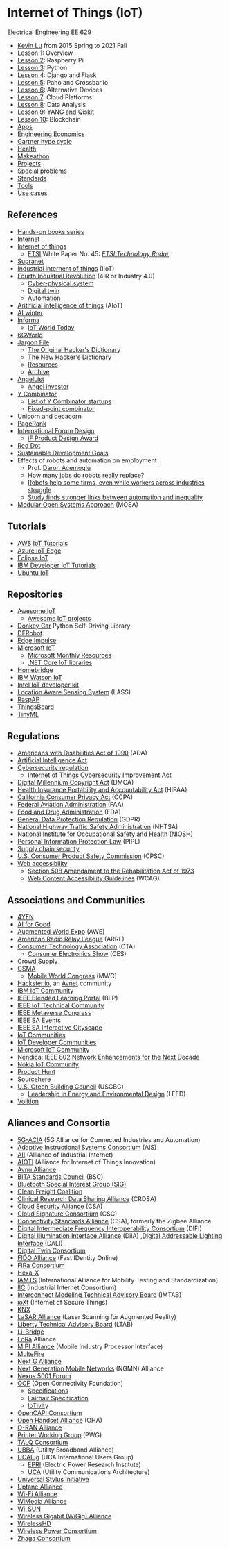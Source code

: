 # Internet of Things (IoT)
Electrical Engineering EE 629
* [Kevin Lu](https://www.stevens.edu/profile/klu2) from 2015 Spring to 2021 Fall
* [Lesson 1](/lesson1): Overview
* [Lesson 2](/lesson2): Raspberry Pi
* [Lesson 3](/lesson3): Python
* [Lesson 4](/lesson4): Django and Flask
* [Lesson 5](/lesson5): Paho and Crossbar.io
* [Lesson 6](/lesson6): Alternative Devices
* [Lesson 7](/lesson7): Cloud Platforms
* [Lesson 8](/lesson8): Data Analysis
* [Lesson 9](/lesson9): YANG and Qiskit
* [Lesson 10](/lesson10): Blockchain
* [Apps](/apps)
* [Engineering Economics](/economics)
* [Gartner hype cycle](/hype)
* [Health](/health)
* [Makeathon](/make)
* [Projects](/projects)
* [Special problems](/projects)
* [Standards](/standards)
* [Tools](/tools)
* [Use cases](/cases)

## References
* [Hands-on books series](http://www.hands-on-books-series.com)
* [Internet](https://en.wikipedia.org/wiki/Internet)
* [Internet of things](https://en.wikipedia.org/wiki/Internet_of_things)
  * [ETSI](https://en.wikipedia.org/wiki/ETSI) White Paper No. 45: [_ETSI Technology Radar_](https://www.etsi.org/images/files/ETSIWhitePapers/etsi_wp45_ETSI_technology_radar.pdf)
* [Supranet](https://en.wikipedia.org/wiki/Supranet)
* [Industrial internent of things](https://en.wikipedia.org/wiki/Industrial_internet_of_things) (IIoT)
* [Fourth Industrial Revolution](https://en.wikipedia.org/wiki/Fourth_Industrial_Revolution) (4IR or Industry 4.0)
  * [Cyber-physical system](https://en.wikipedia.org/wiki/Cyber-physical_system)
  * [Digital twin](https://en.wikipedia.org/wiki/Digital_twin)
  * [Automation](https://en.wikipedia.org/wiki/Automation)
* [Aritificial intelligence of things](https://en.wikipedia.org/wiki/Artificial_intelligence_of_things) (AIoT)
* [AI winter](https://en.wikipedia.org/wiki/AI_winter)
* [Informa](https://en.wikipedia.org/wiki/Informa)
  * [IoT World Today](https://www.iotworldtoday.com/) 
* [6GWorld](https://www.6gworld.com/)
* [Jargon File](https://en.wikipedia.org/wiki/Jargon_File)
  * [The Original Hacker's Dictionary](http://www.dourish.com/goodies/jargon.html)
  * [The New Hacker's Dictionary](https://web.archive.org/web/20130827121341/http://cosman246.com/jargon.html)
  * [Resources](http://www.catb.org/~esr/jargon/)
  * [Archive](http://www.catb.org/~esr/jargon/oldversions/)
* [AngelList](https://en.wikipedia.org/wiki/AngelList)
  * [Angel investor](https://en.wikipedia.org/wiki/Angel_investor)
* [Y Combinator](https://en.wikipedia.org/wiki/Y_Combinator)
  * [List of Y Combinator startups](https://en.wikipedia.org/wiki/List_of_Y_Combinator_startups)
  * [Fixed-point combinator](https://en.wikipedia.org/wiki/Fixed-point_combinator)
* [Unicorn](https://en.wikipedia.org/wiki/Unicorn_(finance)) and decacorn
* [PageRank](https://en.wikipedia.org/wiki/PageRank)
* [International Forum Design](https://en.wikipedia.org/wiki/International_Forum_Design)
  * [iF Product Design Award](https://en.wikipedia.org/wiki/IF_Product_Design_Award)
* [Red Dot](https://en.wikipedia.org/wiki/Red_Dot)
* [Sustainable Development Goals](https://en.wikipedia.org/wiki/Sustainable_Development_Goals)
* Effects of robots and automation on employment
  * Prof. [Daron Acemoglu](https://en.wikipedia.org/wiki/Daron_Acemoglu)
  * [How many jobs do robots really replace?](https://news.mit.edu/2020/how-many-jobs-robots-replace-0504)
  * [Robots help some firms, even while workers across industries struggle](https://news.mit.edu/2020/robots-help-firms-workers-struggle-0505)
  * [Study finds stronger links between automation and inequality](https://news.mit.edu/2020/study-inks-automation-inequality-0506)
* [Modular Open Systems Approach](https://ac.cto.mil/mosa/) (MOSA)

## Tutorials
* [AWS IoT Tutorials](https://docs.aws.amazon.com/iot/latest/developerguide/iot-tutorials.html)
* [Azure IoT Edge](https://docs.microsoft.com/en-us/azure/iot-edge/)
* [Eclipse IoT](https://iot.eclipse.org/projects/getting-started/)
* [IBM Developer IoT Tutorials](https://developer.ibm.com/technologies/iot/tutorials/)
* [Ubuntu IoT](https://ubuntu.com/internet-of-things)

## Repositories
* [Awesome IoT](https://github.com/phodal/awesome-iot)
  * [Awesome IoT projects](https://github.com/phodal/awesome-iot-projects)
* [Donkey Car](https://github.com/autorope/donkeycar) Python Self-Driving Library
* [DFRobot](https://github.com/DFRobot)
* [Edge Impulse](https://github.com/edgeimpulse)
* [Microsoft IoT](https://github.com/ms-iot)
  * [Microsoft Monthly Resources](https://github.com/microsoft/monthlyresources/)
  * [.NET Core IoT libraries](https://github.com/dotnet/iot)
* [Homebridge](https://github.com/homebridge/homebridge)
* [IBM Watson IoT](https://github.com/ibm-watson-iot)
* [Intel IoT developer kit](https://github.com/intel-iot-devkit)
* [Location Aware Sensing System](https://github.com/LinkItONEDevGroup/LASS) (LASS)
* [RaspAP](https://github.com/RaspAP/raspap-webgui)
* [ThingsBoard](https://github.com/thingsboard)
* [TinyML](https://github.com/mit-han-lab/tinyml)

## Regulations
* [Americans with Disabilities Act of 1990](https://en.wikipedia.org/wiki/Americans_with_Disabilities_Act_of_1990) (ADA)
* [Artificial Intelligence Act](https://en.wikipedia.org/wiki/Artificial_Intelligence_Act)
* [Cybersecurity regulation](https://en.wikipedia.org/wiki/Cyber-security_regulation)
  * [Internet of Things Cybersecurity Improvement Act](https://www.congress.gov/bill/116th-congress/house-bill/1668)
* [Digital Millennium Copyright Act](https://en.wikipedia.org/wiki/Digital_Millennium_Copyright_Act) (DMCA)
* [Health Insurance Portability and Accountability Act](https://en.wikipedia.org/wiki/Health_Insurance_Portability_and_Accountability_Act) (HIPAA)
* [California Consumer Privacy Act](https://en.wikipedia.org/wiki/California_Consumer_Privacy_Act) (CCPA)
* [Federal Aviation Administration](https://en.wikipedia.org/wiki/Federal_Aviation_Administration) (FAA)
* [Food and Drug Administration](https://en.wikipedia.org/wiki/Food_and_Drug_Administration) (FDA)
* [General Data Protection Regulation](https://en.wikipedia.org/wiki/General_Data_Protection_Regulation) (GDPR)
* [National Highway Traffic Safety Administration](https://en.wikipedia.org/wiki/National_Highway_Traffic_Safety_Administration) (NHTSA)
* [National Institute for Occupational Safety and Health](https://en.wikipedia.org/wiki/National_Institute_for_Occupational_Safety_and_Health) (NIOSH)
* [Personal Information Protection Law](https://en.wikipedia.org/wiki/Personal_Information_Protection_Law_of_the_People's_Republic_of_China) (PIPL)
* [Supply chain security](https://en.wikipedia.org/wiki/Supply_chain_security)
* [U.S. Consumer Product Safety Commission](https://en.wikipedia.org/wiki/U.S._Consumer_Product_Safety_Commission) (CPSC)
* [Web accessibility](https://en.wikipedia.org/wiki/Web_accessibility)
  * [Section 508 Amendament to the Rehabilitation Act of 1973](https://en.wikipedia.org/wiki/Section_508_Amendment_to_the_Rehabilitation_Act_of_1973)
  * [Web Content Accessibility Guidelines](https://en.wikipedia.org/wiki/Web_Content_Accessibility_Guidelines) (WCAG)

## Associations and Communities
* [4YFN](https://www.4yfn.com/)
* [AI for Good](https://en.wikipedia.org/wiki/AI_for_Good)
* [Augmented World Expo](https://www.awexr.com/) (AWE)
* [American Radio Relay League](https://en.wikipedia.org/wiki/American_Radio_Relay_League) (ARRL)
* [Consumer Technology Association](https://en.wikipedia.org/wiki/Consumer_Technology_Association) (CTA)
  * [Consumer Electronics Show](https://en.wikipedia.org/wiki/Consumer_Electronics_Show) (CES)
* [Crowd Supply](https://en.wikipedia.org/wiki/Crowd_Supply)
* [GSMA](https://en.wikipedia.org/wiki/GSMA)
  * [Mobile World Congress](https://en.wikipedia.org/wiki/Mobile_World_Congress) (MWC)
* [Hackster.io](https://www.hackster.io/), an [Avnet](https://en.wikipedia.org/wiki/Avnet) community
* [IBM IoT Community](https://community.ibm.com/community/user/iot/home)
* [IEEE Blended Learning Portal](https://blended-learning.ieee.org/Portal/) (BLP)
* [IEEE IoT Technical Community](https://iot.ieee.org/)
* [IEEE Metaverse Congress](https://engagestandards.ieee.org/IEEE-Metaverse-Congress.html)
* [IEEE SA Events](https://standards.ieee.org/events/)
* [IEEE SA Interactive Cityscape](https://standards.ieee.org/wp-content/uploads/interactive/web/cityscape/index.htm)
* [IoT Communities](https://iotcommunity.net/)
* [IoT Developer Communities](https://www.iotevolutionworld.com/iot/articles/444725-iot-developer-communities-platforms-people-productivity-2020.htm)
* [Microsoft IoT Community](https://techcommunity.microsoft.com/t5/internet-of-things-iot/ct-p/IoT)
* [Nendica: IEEE 802 Network Enhancements for the Next Decade](https://1.ieee802.org/802-nendica/)
* [Nokia IoT Community](https://open-ecosystem.org/node/5596)
* [Product Hunt](https://en.wikipedia.org/wiki/Product_Hunt)
* [Sourcehere](https://sourcehere.com/)
* [U.S. Green Building Council](https://en.wikipedia.org/wiki/U.S._Green_Building_Council) (USGBC)
  * [Leadership in Energy and Environmental Design](https://en.wikipedia.org/wiki/LEED) (LEED)
* [Volition](https://www.govolition.com/)

## Aliances and Consortia
* [5G-ACIA](https://5g-acia.org/) (5G Alliance for Connected Industries and Automation)
* [Adaptive Instructional Systems Consortium](https://aisconsortium.com/) (AIS)
* [AII](http://en.aii-alliance.org/) (Alliance of Industrial Internet)
* [AIOTI](https://aioti.eu/) (Alliance for Internet of Things Innovation)
* [Avnu Alliance](https://en.wikipedia.org/wiki/Avnu_Alliance)
* [BITA Standards Council](https://bitastandardscouncil.org/) (BSC)
* [Bluetooth Special Interest Group (SIG)](https://en.wikipedia.org/wiki/Bluetooth_Special_Interest_Group)
* [Clean Freight Coalition](cleanfreightcoalition.org)
* [Clinical Research Data Sharing Alliance](https://crdsalliance.org/) (CRDSA)
* [Cloud Security Alliance](https://en.wikipedia.org/wiki/Cloud_Security_Alliance) (CSA)
* [Cloud Signature Consortium](https://cloudsignatureconsortium.org/) (CSC)
* [Connectivity Standards Alliance](https://en.wikipedia.org/wiki/Connectivity_Standards_Alliance) (CSA), formerly the Zigbee Alliance
* [Digital Intermediate Frequency Interoperability Consortium](https://dificonsortium.org/) (DIFI)
* [Digital Illumination Interface Alliance](https://www.dali-alliance.org/) (DiiA) ,[Digital Addressable Lighting Interface](https://en.wikipedia.org/wiki/Digital_Addressable_Lighting_Interface) (DALI)
* [Digital Twin Consortium](https://www.digitaltwinconsortium.org/)
* [FIDO Alliance](https://en.wikipedia.org/wiki/FIDO_Alliance) (Fast IDentity Online)
* [FiRa Consortium](https://en.wikipedia.org/wiki/FiRa_Consortium)
* [Hexa-X](https://hexa-x.eu/)
* [IAMTS](https://iamts.sae-itc.com/) (International Alliance for Mobility Testing and Standardization)
* [IIC](https://en.wikipedia.org/wiki/Industrial_Internet_Consortium) (Industrial Internet Consortium)
* [Interconnect Modeling Technical Advisory Board](https://ieee-isto.org/member_programs/interconnect-modeling-technical-advisory-board/) (IMTAB)
* [ioXt](https://www.ioxtalliance.org/) (Internet of Secure Things)
* [KNX](https://en.wikipedia.org/wiki/KNX_(standard))
* [LaSAR Alliance](https://lasaralliance.org/) (Laser Scanning for Augmented Reality)
* [Liberty Technical Advisory Board](https://ieee-isto.org/member_programs/liberty-technical-advisory-board/) (LTAB)
* [Li-Bridge](https://www.anl.gov/li-bridge)
* [LoRa](https://en.wikipedia.org/wiki/LoRa) Alliance
* [MIPI Alliance](https://en.wikipedia.org/wiki/MIPI_Alliance) (Mobile Industry Processor Interface)
* [MulteFire](https://en.wikipedia.org/wiki/MulteFire)
* [Next G Alliance](https://www.nextgalliance.org/)
* [Next Generation Mobile Networks](https://en.wikipedia.org/wiki/Next_Generation_Mobile_Networks) (NGMN) Alliance
* [Nexus 5001 Forum](https://nexus5001.org/)
* [OCF](https://en.wikipedia.org/wiki/Open_Connectivity_Foundation) (Open Connectivity Foundation)
  * [Specifications](https://openconnectivity.org/developer/specifications/)
  * [Fairhair Specification](https://openconnectivity.org/developer/specifications/fairhair/)
  * [IoTivity](https://en.wikipedia.org/wiki/IoTivity)
* [OpenCAPI Consortium](https://opencapi.org/)
* [Open Handset Alliance](https://en.wikipedia.org/wiki/Open_Handset_Alliance) (OHA)
* [O-RAN Alliance](https://www.o-ran.org/)
* [Printer Working Group](https://en.wikipedia.org/wiki/Printer_Working_Group) (PWG)
* [TALQ Consortium](https://www.talq-consortium.org/)
* [UBBA](https://www.ubba.com/) (Utility Broadband Alliance)
* [UCAIug](https://www.ucaiug.org/) (UCA International Users Group)
  * [EPRI](https://en.wikipedia.org/wiki/Electric_Power_Research_Institute) (Electric Power Research Institute)
  * [UCA](https://www.epri.com/research/products/TP-114398) (Utility Communications Architecture)
* [Universal Stylus Initiative](https://en.wikipedia.org/wiki/Universal_Stylus_Initiative)
* [Uptane Alliance](https://en.wikipedia.org/wiki/Uptane)
* [Wi-Fi Alliance](https://en.wikipedia.org/wiki/Wi-Fi_Alliance)
* [WiMedia Alliance](https://en.wikipedia.org/wiki/WiMedia_Alliance)
* [Wi-SUN](https://wi-sun.org/)
* [Wireless Gigabit (WiGig) Alliance](https://en.wikipedia.org/wiki/Wireless_Gigabit_Alliance)
* [WirelessHD](https://en.wikipedia.org/wiki/WirelessHD)
* [Wireless Power Consortium](https://en.wikipedia.org/wiki/Wireless_Power_Consortium)
* [Zhaga Consortium](https://en.wikipedia.org/wiki/Zhaga_Consortium)
